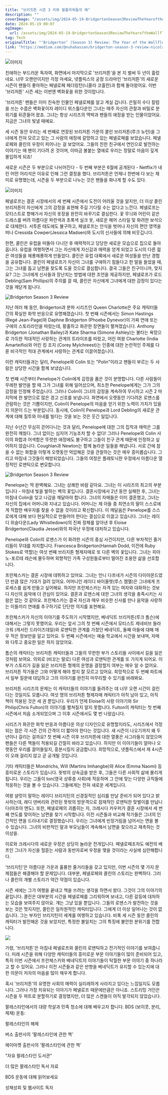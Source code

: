 ```yaml
---
title: "브리짓튼 시즌 3 리뷰 월플라워들의 해"
description: ""
coverImage: "/assets/img/2024-05-19-BridgertonSeason3ReviewTheYearoftheWallflowers_0.png"
date: 2024-05-19 00:07
ogImage: 
  url: /assets/img/2024-05-19-BridgertonSeason3ReviewTheYearoftheWallflowers_0.png
tag: Tech
originalTitle: "‘Bridgerton’ (Season 3) Review: The Year of the Wallflowers"
link: "https://medium.com/@nuhahassan/bridgerton-season-3-review-nicola-coughlan-d4ae010cde36"
---
```



![이미지](/assets/img/2024-05-19-BridgertonSeason3ReviewTheYearoftheWallflowers_0.png) 

친애하는 부드러운 독자여, 화면에서 마지막으로 '브리저튼'을 본 지 벌써 두 년이 흘렀네요. 너무 오랜만이지만 걱정 마세요, 넷플릭스의 궁정 드라마인 '브리저튼'의 새로운 시즌이 팬들이 좋아하는 페넬로페 페더링턴(니콜라 코흘란)과 함께 돌아왔어요. 이번 '브리저튼' 시즌 세는 이번엔 벽화꽃을 위한 것이랍니다.

'브리저튼' 팬들은 이미 친숙한 인물인 페넬로페를 알고 계실 겁니다. 은밀히 수다 칼럼을 쓰는 수줍은 벽화꽃이자 레이디 위스틀다운인 그녀는 매주 자신의 관찰과 비밀로 분위기를 뒤흔들어 왔죠. 그녀는 항상 시리즈의 맥박과 팬들의 애정을 받는 인물이었어요. 지금은 그녀의 빛낼 때예요.

세 시즌 동안 우리는 세 번째로 연장된 브리저튼 가문의 콜린 브리저튼(루크 뉴턴)을 그녀에게 전혀 모르고 있는 그 사람의 애정에 갈망하고 있는 페넬로페를 보았습니다. 페넬로페와 콜린의 우정이 피어나는 걸 보았어요. 그들의 친한 친구에서 연인으로 발전하는 이야기는 매 팬이 기다려 온 것이며, 이따금 불붙는 열애로 우리는 정말로 마음이 깊게 몰입하게 되죠!

<div class="content-ad"></div>

새로운 시즌은 두 부분으로 나뉘어진다 - 두 번째 부분은 6월에 공개된다 - Netflix가 내린 어떤 어리석은 이유로 인해 그런 결정을 했다. 브리저튼은 언제나 한번에 다 보는 재미로 유명했는데, 시즌을 두 부분으로 나누는 것은 팬들을 화나게 할 수도 있다.

![이미지](/assets/img/2024-05-19-BridgertonSeason3ReviewTheYearoftheWallflowers_1.png)

페넬로프는 결혼 시장에서의 세 번째 시즌에서 도전이 어려울 것을 알지만, 더 이상 콜린 브리저튼이 자신에게 그의 감정을 표현해 주길 기다릴 수는 없다고 느낀다. 페넬로프는 모티스트로 향해가서 자신의 옷장을 완전히 바꾸기로 결심한다. 꽃 무늬와 어린이 같은 드레스를 버려 아름다운 파란색과 초록색 실크 옷, 새로운 헤어 스타일 및 화려한 보석으로 대체한다. 서투른 태도에도 불구하고, 페넬로프는 안식을 벗어나 자신의 편안 영역을 떠나 Cressida Cowper(Jessica Madsen)와 도시의 신사들에 의해 비웃깁니다.

한편, 콜린은 유럽을 떠돌아 다니던 후 매력적이고 당당한 새로운 모습으로 집으로 돌아옵니다. 유럽을 여행하면서 그는 자신에게 자신감과 매력을 얻게 되었고 도시의 다른 젊은 여성들을 헤롱헤롱하게 만들었다. 콜린은 유럽 대륙에서 새로운 여성들을 만난 경험을 공유합니다. 콜린이 페넬로프가 자신이 그녀를 구애하기 힘들다고 한 말을 들었을 때, 그는 그녀를 돕고 남편을 찾도록 도울 것으로 결심합니다. 결국 그들은 친구이니까, 맞지요? 그는 그녀에게 신사들과 장난치는 방법에 대한 조언을 제공하지만, 페넬로프가 로드 Debling(Sam Phillips)의 주의를 끌 때, 콜린은 자신에게 그녀에게 대한 감정이 있다는 것을 깨닫게 됩니다.

<div class="content-ad"></div>


![Bridgerton Season 3 Review](/assets/img/2024-05-19-BridgertonSeason3ReviewTheYearoftheWallflowers_2.png)

지난 여러 해 동안, Bridgerton과 분파 시리즈인 Queen Charlotte은 주요 캐릭터들 간의 확실한 화학 반응으로 유명해졌습니다. 첫 번째 시즌에서는 Simon Hastings (Regé Jean-Page)와 Daphne Bridgerton (Phoebe Dynevor)이 가짜 연애 또는 구애의 스토리라인을 따랐는데, 황홀하고 화끈한 장면들이 펼쳐졌습니다. Anthony Bridgerton (Jonathan Bailey)과 Kate Sharma (Simone Ashley)는 불타는 욕망으로 가득한 적대적인 사랑하는 관계의 트라이프를 따랐고, 어린 여왕 Charlotte (India Amarteifio)와 어린 킹 조지 (Corey Mylchreest)는 인종에 대한 논란적인 주제를 다룬 비극적인 적대 관계에서 사랑하는 관계로 이끌어졌습니다.

이런 캐릭터들과는 달리, Penelope와 Colin 또는 "Polin"이라고 팬들이 부르는 두 사람은 상당한 시간을 함께 보냈습니다.

첫 번째 시즌부터 Penelope가 Colin에게 감정을 품은 것이 분명합니다. 다른 사람들이 무례한 발언을 할 때 그가 그녀를 위해 일어섰으며, 최소한 Penelope에게는 그가 그의 감정을 인정해 주었습니다. 그러나 Colin이 그녀의 감정을 계속하여 무시하고 시즌 2 마지막에 한 발언으로 많은 경고 신호를 보냅니다. 화면에서 오랫동안 기다려온 로맨스를 관람하는 것은 기쁨이지만, Colin이 Penelope의 마음을 얻기 위한 노력이 가치가 있을지 의문이 드는 부분입니다. 동시에, Colin이 Penelope과 Lord Debling의 새로운 관계에 대해 질투와 아내를 빌다는 것을 보는 것은 웃긴 일입니다.


<div class="content-ad"></div>

지난 수년간 무심히 걷어다니는 것과 달리, Penelope에 대한 그의 집착과 매력은 그를 완전히 깨웠다. 그녀 없이는 심지어 기능조차 할 수 없다! 그러나 Penelope와 Colin 사이의 화합과 어색함은 뚜렷한 애정에도 불구하고 그들이 친구 관계 때문에 인정하고 싶어하지 않습니다. Coughlan과 Newton는 함께 놀라운 일들을 해냅니다. 서로 간에 참을 수 없는 화합을 이렇게 오랫동안 억압해온 것을 관찰하는 것은 매우 흥미롭습니다. 그리고 마침내 그것들이 해방되었습니다. 그들의 여정은 플래토닉한 우정에서 아름다운 열정적인 로맨틱으로 변모합니다.

![Bridgerton Season 3 Review](/assets/img/2024-05-19-BridgertonSeason3ReviewTheYearoftheWallflowers_3.png)

Penelope는 딱 완벽해요. 그녀는 상쾌한 바람 같아요. 그녀는 이 시리즈의 최고의 부분입니다 - 마침내 빛을 발하는 벽의 꽃입니다. 결혼시장에서 2년 동안 실패한 후, 그녀는 마침내 Colin을 잊고 나감을 깨달아야 합니다. 그녀의 자매들은 이미 결혼했고, 그녀는 자신의 집에서 어머니와 지내고 있습니다. 어머니는 제 아들 중 최연소의 딸이 스스로에게 적합한 배우자를 찾을 수 없을 것이라고 확신합니다. 이 깨달음은 Penelope를 스스로에게 대해 보다 현실적으로 만들어야 한다는 결심으로 이끌고 있습니다. 그녀는 레이디 위슬다운(Lady Whistledown)의 진짜 정체를 알아낸 후 Eloise Bridgerton(Claudia Jesse)와의 파국난 우정에 대처하고 있습니다.

Penelope와 Colin의 로맨스가 이 화려한 시즌의 중심 사건이지만, 다른 부차적인 줄거리들이 무대를 차지합니다. Francesca Bridgerton(Hannah Dodd, 이전에 Ruby Stokes로 역할)는 여섯 번째 브리지톤 형제자매로 또 다른 벽의 꽃입니다. 그녀는 피아노-포르테 레슨에 몰두하며 외향적인 가족 구성원들로부터 떨어진 조용한 삶을 선호합니다.

<div class="content-ad"></div>

프란체스카는 결혼 시장에 데뷔하고 있어요. 그녀는 언니 다프네가 시즌의 다이아몬드였던 만큼 많은 기대가 걸려 있어요. 어머니인 레이디 바이올렛(루스 젬멜)은 그녀에게 프로세스를 쉽게 만들고 싶어해요. 하지만 프란체스카는 자격 있는 여자와 대화하는 것보다 자신의 음악에 더 관심이 있어요. 결혼과 로맨스에 대한 그녀의 생각을 충족시키는 사람은 없는 것 같아요. 프란체스카는 결국 자신과 매우 비슷한 신사를 만나 음악을 사랑하는 이들끼리 연애를 추구하기로 단단한 의지를 표현해요.

프란체스카가 자신의 이야기를 주도하기 시작했지만, 베네딕트 브리저튼(루크 톰슨)에 대해서는 그렇지 못했어요. 우리는 앞서 그의 첫 번째 시즌에서 모티스트 제네비브 들라크워 (캐서린 드라이즈데일)와 로맨틱한 관계를 가졌던 베네딕트, 둘째 아들에 대해 매우 적은 정보만을 알고 있어요. 두 번째 시즌에서는 예술 학교에서 시간을 보내며, 자매와 다투고 중요한 일은 하지 않았어요.

톰슨의 캐릭터는 브리저튼 캐릭터들과 그들의 무한한 부가 스토리들 사이에서 길을 잃은 것처럼 보여요. 의외로 (비꼬는 말로) 다른 여성과 로맨틱한 관계를 또 가지게 되어요. 이 부가 스토리가 길을 잃은 브리저튼 형제의 운명을 결정할지 여부는 매우 알 수 없어요. 브리저튼 작가들은 그와 어떻게 해야 할지 잘 모르고 있어요. 희망적으로 두 번째 파트에서 일부 질문에 대답하고 그의 이야기를 완전히 마무리할 수 있기를 바래봐요.

<div class="content-ad"></div>

브리저튼 시리즈의 문제는 이 캐릭터들의 이야기를 들려주는 데 너무 오랜 시간이 걸린다는 것일지도 모릅니다. 여섯 명의 브리저튼 형제자매 캐릭터가 아직 남아 있고, 아직 책이 적용된 것은 세 권 뿐입니다. 우리가 언제 Eloise의 사랑 이야기와 Sir Philip(Chris Fulton)의 이야기를 펼쳐질지 알지 못합니다. Fulton의 캐릭터는 첫 번째 시즌에서 처음 소개되었으며 그 이후 시즌에서도 몇 번 나왔습니다.

시리즈가 화끈한 화학 반응과 아름다운 의상 디자인으로 유명할지라도, 시리즈에서 걱정되는 점은 각 시즌 간의 간격이 더 짧아야 한다는 것입니다. 새 시즌이 나오기까지 왜 두 년이나 걸리는 걸까요? 첫 번째 시즌 이후 브리저튼에 대한 열풍은 사그라들지 않았으며 팬들은 다른 책들이 적용되길 간절히 바라고 있습니다. 하지만 이 이야기들이 얼마나 오랫동안 우리를 끌어들일지, 흥분시킬지 궁금합니다. 희망적으로, 넷플릭스에서 제 4시즌이 오래 걸리지 않고 곧 공개될 것입니다.

기타 캐릭터들은 Mondrichs, Will (Martins Imhangbe)와 Alice (Emma Naomi) 등 흥미로운 스토리가 있습니다. 뜻밖의 상속금을 받은 후, 그들은 다른 사회적 삶에 몰리게 됩니다. 우리는 그들이 ton(영국 상류층 사회)에 적응하며 그 안에 맞는 다양한 규칙들에 적응하는 것을 볼 수 있습니다. 그들에게는 전혀 새로운 세계입니다.

<div class="content-ad"></div>

여왕 샬럿이 말하는 레이디 브리지틴의 신경질적인 심리를 만날 준비가 되어 있다고 밝사하는데, 래디 댄버리와 관련된 뜻밖의 방문객으로 잠재적인 로맨틱한 맞벌이를 만납니다(아조아 앤도). 또한, 페넬로페의 괴롭히는 자, 크레시다 카우퍼가 결혼 시장에서 세 번째 연도를 맞이하는 남편을 찾기 시작합니다. 이전 시즌들과 비교해 작가들은 그녀의 인간적인 면을 드러내기로 결정했습니다. 우리는 그녀에게 빈정거림을 넘어서는 면을 볼 수 있습니다. 그녀의 비판적인 말과 부모님들이 계속해서 남편을 찾으라고 재촉하는 것 이상을.

이로와 크레시다의 새로운 우정은 상당히 놀라운 전개입니다. 페넬로페조차도 예전의 베프인 그녀가 자신을 헐뜯는 사람과 동반자로써 우정을 맺을 것이라는 사실에 심란해합니다.

‘브리지틴’은 아름다운 가운과 훌륭한 줄거리들을 갖고 있지만, 이번 시즌의 몇 가지 문제점들은 해결해야 할 문제입니다. 대부분, 페넬로페와 콜린의 스토리는 완벽하다. 그러나 콜린의 개별 스토리가 약간 약점이 있습니다.

시즌 세에는 그가 여행을 끝내고 책을 쓰려는 생각을 하면서 왔다. 그것이 그의 이야기의 끝입니다. 콜린은 대부분의 시간을 페넬로페를 그리워하며 보내고, 다른 갈등에 대처하는 모습을 보여주지 않아요. 걔는 그냥 있을 뿐입니다. 그들의 로맨스가 발전하는 것을 보는 것은 멋지지만, 콜린은 일차원적인 캐릭터입니다. 그에게 더 이상 일어나는 것이 없습니다. 그는 부자인 브리지턴이 세계를 여행하고 있습니다. 비록 세 시즌 동안 콜린의 캐릭터가 발전해온 것을 보았지만, 특정한 불일치는 그의 특징에 불안한 분위기를 전합니다.


<img src="/assets/img/2024-05-19-BridgertonSeason3ReviewTheYearoftheWallflowers_6.png" />


<div class="content-ad"></div>

가령, '브리저튼'은 마침내 페넬로프와 콜린의 로맨틱하고 전기적인 이야기를 보여줍니다. 미래 시즌을 위해 다양한 캐릭터들의 흥미로운 부문 이야기들이 많이 준비되어 있고, 특히 이번 시즌에서 프란체스카와 베네딕트의 이야기들이 탁월한 부문 이야기 중 하나라고 할 수 있어요. 그러나 이전 시즌들과 같은 반향을 베네딕트가 유지할 수 있는지에 대한 의문이 저자의 마음을 많이 채우게 합니다.

혹시 '브리저튼'의 유명한 사회의 매력이 실리레하게 사라지고 있다는 느낌일지도 모릅니다. 그러나 가장 치유되는 이야기가 페넬로프 때문에만큼은 아니죠. 스트리밍 거인은 시즌을 두 파트로 분할하기로 결정했지만, 더 많은 스캔들이 아직 발각되지 않았습니다.

팔레스타인에서의 대량 학살과 민족 청소에 대해 배우고자 합니다. BDS (보이콧, 분리, 제재) 운동:

팔레스타인의 해체

<div class="content-ad"></div>

버소 출판사의 '팔레스타인에 관한 책'

헤이마켓 출판사의 '팔레스타인에 관한 책'

"자유 팔레스타인 도서관"

더 많은 팔레스타인 독서 자료

<div class="content-ad"></div>

BDS 운동에 대해 읽어보세요

성채성회 및 웹사이트 독자